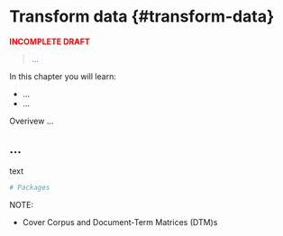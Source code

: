 # Transform data {#transform-data}





<p style="font-weight:bold; color:red;">INCOMPLETE DRAFT</p>

> ...

<div class="rmdkey">
<p>In this chapter you will learn:</p>
<ul>
<li>…</li>
<li>…</li>
</ul>
</div>

<!-- COURSE STRUCTURE

TUTORIALS:

- Primers: 
  - Tidy Your Data: https://rstudio.cloud/learn/primers/4
    - Separate and Unite Columns
    - Join datasets

SWIRL:

- ...

WORKED/ RECIPE:

- ...

PROJECT:

- ...

GOALS:

...

-->

Overivew ...

## ...

text 


```r
# Packages
```


NOTE: 


- Cover Corpus and Document-Term Matrices (DTM)s
